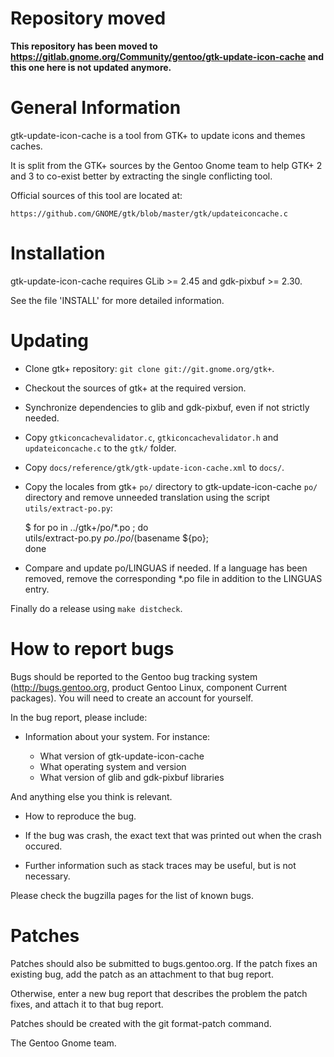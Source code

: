 Repository moved
================

__This repository has been moved to https://gitlab.gnome.org/Community/gentoo/gtk-update-icon-cache and this one here is not updated anymore.__


General Information
===================

gtk-update-icon-cache is a tool from GTK+ to update icons and themes caches.

It is split from the GTK+ sources by the Gentoo Gnome team to help GTK+ 2 and 3
to co-exist better by extracting the single conflicting tool.

Official sources of this tool are located at:

    https://github.com/GNOME/gtk/blob/master/gtk/updateiconcache.c

Installation
============

gtk-update-icon-cache requires GLib >= 2.45 and gdk-pixbuf >= 2.30.

See the file 'INSTALL' for more detailed information.

Updating
========

* Clone gtk+ repository: `git clone git://git.gnome.org/gtk+`.
* Checkout the sources of gtk+ at the required version.
* Synchronize dependencies to glib and gdk-pixbuf, even if not strictly needed.
* Copy `gtkiconcachevalidator.c`, `gtkiconcachevalidator.h` and
  `updateiconcache.c` to the `gtk/` folder.
* Copy `docs/reference/gtk/gtk-update-icon-cache.xml` to `docs/`.
* Copy the locales from gtk+ `po/` directory to gtk-update-icon-cache `po/`
  directory and remove unneeded translation using the script
  `utils/extract-po.py`:

    $ for po in ../gtk+/po/*.po ; do \
        utils/extract-po.py ${po} ./po/$(basename ${po}; \
      done
* Compare and update po/LINGUAS if needed. If a language has been removed, remove
  the corresponding *.po file in addition to the LINGUAS entry.

Finally do a release using `make distcheck`.

How to report bugs
==================

Bugs should be reported to the Gentoo bug tracking system
(http://bugs.gentoo.org, product Gentoo Linux, component Current packages).
You will need to create an account for yourself.

In the bug report, please include:

* Information about your system. For instance:

   - What version of gtk-update-icon-cache
   - What operating system and version
   - What version of glib and gdk-pixbuf libraries

 And anything else you think is relevant.

* How to reproduce the bug.

* If the bug was crash, the exact text that was printed out when the
  crash occured.

* Further information such as stack traces may be useful, but is not
  necessary.

Please check the bugzilla pages for the list of known bugs.

Patches
=======

Patches should also be submitted to bugs.gentoo.org. If the patch
fixes an existing bug, add the patch as an attachment to that bug
report.

Otherwise, enter a new bug report that describes the problem the patch
fixes, and attach it to that bug report.

Patches should be created with the git format-patch command.


The Gentoo Gnome team.
